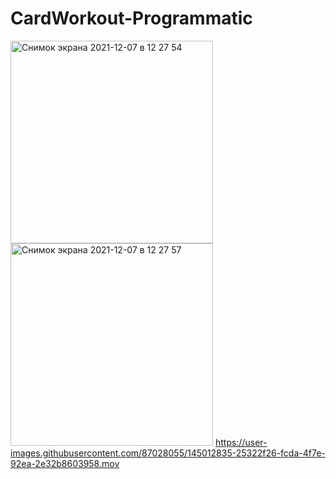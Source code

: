 # CardWorkout-Programmatic
<img width="324" alt="Снимок экрана 2021-12-07 в 12 27 54" src="https://user-images.githubusercontent.com/87028055/145012782-32d6cae3-8ce2-4cda-913b-47dc7f199645.png"> <img width="324" alt="Снимок экрана 2021-12-07 в 12 27 57" src="https://user-images.githubusercontent.com/87028055/145012810-ecfe5b4f-1c70-40fb-9f4b-ecd42e841065.png">
https://user-images.githubusercontent.com/87028055/145012835-25322f26-fcda-4f7e-92ea-2e32b8603958.mov
